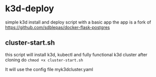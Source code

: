 # k3d-deploy
simple k3d install and deploy script with a basic app
the app is a fork of https://github.com/sdblepas/docker-flask-postgres 
## cluster-start.sh
this script will install k3d, kubectl and fully functional k3d cluster
after cloning do 
```chmod +x cluster-start.sh```

It will use the config file myk3dcluster.yaml

